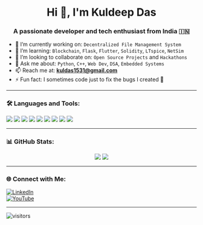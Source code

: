 <h1 align="center">Hi 👋, I'm Kuldeep Das</h1>
<h3 align="center">A passionate developer and tech enthusiast from India 🇮🇳</h3>

- 🔭 I’m currently working on: `Decentralized File Management System`
- 🌱 I’m learning: `Blockchain`, `Flask`, `Flutter`, `Solidity`, `LTspice`, `NetSim`
- 👯 I’m looking to collaborate on: `Open Source Projects` and `Hackathons`
- 💬 Ask me about: `Python`, `C++`, `Web Dev`, `DSA`, `Embedded Systems`
- 📫 Reach me at: **kuldas1531@gmail.com**
- ⚡ Fun fact: I sometimes code just to fix the bugs I created 🤭

---

### 🛠️ Languages and Tools:
<p align="left">
  <!-- Programming Languages -->
  <img src="https://skillicons.dev/icons?i=cpp,python,html,css,js,nodejs,react,nextjs,flutter,php,solidity" />
  
  <!-- Backend / Frameworks -->
  <img src="https://img.shields.io/badge/Flask-black?style=for-the-badge&logo=flask&logoColor=white" />
  
  <!-- Blockchain / Tools -->
  <img src="https://img.shields.io/badge/Solidity-363636?style=for-the-badge&logo=solidity&logoColor=white" />
  <img src="https://img.shields.io/badge/Postman-FF6C37?style=for-the-badge&logo=postman&logoColor=white" />
  
  <!-- Electronics / Simulation -->
  <img src="https://img.shields.io/badge/MATLAB-0076A8?style=for-the-badge&logo=mathworks&logoColor=white" />
  <img src="https://img.shields.io/badge/Arduino-00979D?style=for-the-badge&logo=arduino&logoColor=white" />
  <img src="https://img.shields.io/badge/LTSpice-CC0000?style=for-the-badge&logoColor=white" />
  <img src="https://img.shields.io/badge/NetSim-5C2D91?style=for-the-badge&logoColor=white" />
  
  <!-- Tools -->
  <img src="https://skillicons.dev/icons?i=git,github,vscode,linux" />
</p>

---

### 📊 GitHub Stats:
<p align="center">
  <img src="https://github-readme-stats.vercel.app/api?username=kuldeepdas&show_icons=true&theme=github_dark&hide_border=true" />
  <img src="https://github-readme-streak-stats.herokuapp.com/?user=kuldeepdas&theme=github-dark&hide_border=true" />
</p>

---

### 🌐 Connect with Me:
[![LinkedIn](https://img.shields.io/badge/LinkedIn-blue?style=for-the-badge&logo=linkedin)](https://linkedin.com/in/your-link)  
[![YouTube](https://img.shields.io/badge/YouTube-red?style=for-the-badge&logo=youtube)](https://youtube.com/@yourchannel)

---

![visitors](https://komarev.com/ghpvc/?username=kuldeepdas&color=blue)
